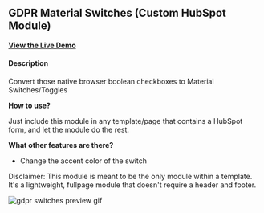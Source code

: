## GDPR Material Switches (Custom HubSpot Module)
[**View the Live Demo**](https://offers.belch.io/gdpr-material-switches-hubspot-cms-code-gallery)

#### Description
Convert those native browser boolean checkboxes to Material Switches/Toggles

**How to use?**

Just include this module in any template/page that contains a HubSpot form, and let the module do the rest.

**What other features are there?**

- Change the accent color of the switch

Disclaimer: This module is meant to be the only module within a template. It's a lightweight, fullpage module that doesn't require a header and footer.

![gdpr switches preview gif](https://cdn2.hubspot.net/hubfs/2660705/material-switches.gif "GDPR Switches Preview GIF")
